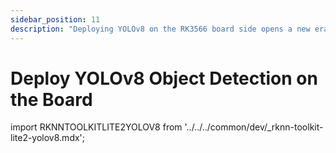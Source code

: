 ```yaml
---
sidebar_position: 11
description: "Deploying YOLOv8 on the RK3566 board side opens a new era of intelligent target detection, allowing technology and humanistic care to merge perfectly in accurate identification"
---
```


# Deploy YOLOv8 Object Detection on the Board

import RKNNTOOLKITLITE2YOLOV8 from '../../../common/dev/\_rknn-toolkit-lite2-yolov8.mdx';

<RKNNTOOLKITLITE2YOLOV8 />
